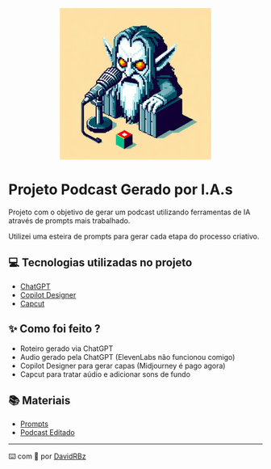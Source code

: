 <p align="center">
<img 
    src="./assets/Cover.jpeg"
    width="300"
/>

# Projeto Podcast Gerado por I.A.s

Projeto com o objetivo de gerar um podcast utilizando ferramentas de IA através de prompts mais trabalhado.

Utilizei uma esteira de prompts para gerar cada etapa do processo criativo.

## 💻 Tecnologias utilizadas no projeto

- [ChatGPT](https://chat.openai.com/) 
- [Copilot Designer](https://copilot.microsoft.com/images/create)
- [Capcut](https://www.capcut.com/pt-br/)

## ✨ Como foi feito ?

- Roteiro gerado via ChatGPT
- Audio gerado pela ChatGPT (ElevenLabs não funcionou comigo)
- Copilot Designer para gerar capas (Midjourney é pago agora)
- Capcut para tratar aúdio e adicionar sons de fundo

## 📚 Materiais
- [Prompts](https://github.com/DavidRBz/prompts-for-podcast-generate-by-ia/blob/main/Prompts.md)
- [Podcast Editado](https://github.com/DavidRBz/prompts-for-podcast-generate-by-ia/blob/main/Podcast.mp3)

---

⌨️ com 💜 por [DavidRBz](https://github.com/DavidRBz)
